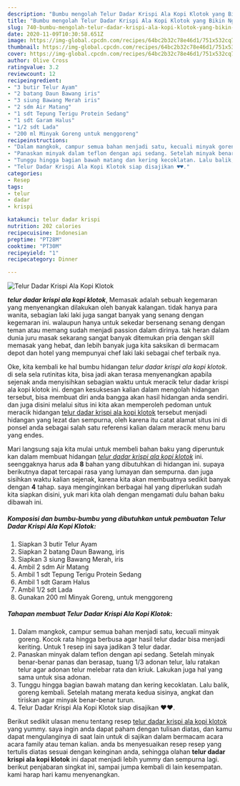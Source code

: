 ```yaml
---
description: "Bumbu mengolah Telur Dadar Krispi Ala Kopi Klotok yang Bikin Ngiler"
title: "Bumbu mengolah Telur Dadar Krispi Ala Kopi Klotok yang Bikin Ngiler"
slug: 740-bumbu-mengolah-telur-dadar-krispi-ala-kopi-klotok-yang-bikin-ngiler
date: 2020-11-09T10:30:58.651Z
image: https://img-global.cpcdn.com/recipes/64bc2b32c78e46d1/751x532cq70/telur-dadar-krispi-ala-kopi-klotok-foto-resep-utama.jpg
thumbnail: https://img-global.cpcdn.com/recipes/64bc2b32c78e46d1/751x532cq70/telur-dadar-krispi-ala-kopi-klotok-foto-resep-utama.jpg
cover: https://img-global.cpcdn.com/recipes/64bc2b32c78e46d1/751x532cq70/telur-dadar-krispi-ala-kopi-klotok-foto-resep-utama.jpg
author: Olive Cross
ratingvalue: 3.2
reviewcount: 12
recipeingredient:
- "3 butir Telur Ayam"
- "2 batang Daun Bawang iris"
- "3 siung Bawang Merah iris"
- "2 sdm Air Matang"
- "1 sdt Tepung Terigu Protein Sedang"
- "1 sdt Garam Halus"
- "1/2 sdt Lada"
- "200 ml Minyak Goreng untuk menggoreng"
recipeinstructions:
- "Dalam mangkok, campur semua bahan menjadi satu, kecuali minyak goreng. Kocok rata hingga berbusa agar hasil telur dadar bisa menjadi keriting. Untuk 1 resep ini saya jadikan 3 telur dadar."
- "Panaskan minyak dalam teflon dengan api sedang. Setelah minyak benar-benar panas dan berasap, tuang 1/3 adonan telur, lalu ratakan telur agar adonan telur melebar rata dan kriuk. Lakukan juga hal yang sama untuk sisa adonan."
- "Tunggu hingga bagian bawah matang dan kering kecoklatan. Lalu balik, goreng kembali. Setelah matang merata kedua sisinya, angkat dan tiriskan agar minyak benar-benar turun."
- "Telur Dadar Krispi Ala Kopi Klotok siap disajikan ♥️♥️."
categories:
- Resep
tags:
- telur
- dadar
- krispi

katakunci: telur dadar krispi 
nutrition: 202 calories
recipecuisine: Indonesian
preptime: "PT28M"
cooktime: "PT30M"
recipeyield: "1"
recipecategory: Dinner

---
```



![Telur Dadar Krispi Ala Kopi Klotok](https://img-global.cpcdn.com/recipes/64bc2b32c78e46d1/751x532cq70/telur-dadar-krispi-ala-kopi-klotok-foto-resep-utama.jpg)

<b><i>telur dadar krispi ala kopi klotok</i></b>, Memasak adalah sebuah kegemaran yang menyenangkan dilakukan oleh banyak kalangan. tidak hanya para wanita, sebagian laki laki juga sangat banyak yang senang dengan kegemaran ini. walaupun hanya untuk sekedar bersenang senang dengan teman atau memang sudah menjadi passion dalam dirinya. tak heran dalam dunia juru masak sekarang sangat banyak ditemukan pria dengan skill memasak yang hebat, dan lebih banyak juga kita saksikan di bermacam depot dan hotel yang mempunyai chef laki laki sebagai chef terbaik nya.

Oke, kita kembali ke hal bumbu hidangan <i>telur dadar krispi ala kopi klotok</i>. di sela sela rutinitas kita, bisa jadi akan terasa menyenangkan apabila sejenak anda menyisihkan sebagian waktu untuk meracik telur dadar krispi ala kopi klotok ini. dengan kesuksesan kalian dalam mengolah hidangan tersebut, bisa membuat diri anda bangga akan hasil hidangan anda sendiri. dan juga disini melalui situs ini kita akan memperoleh pedoman untuk meracik hidangan <u>telur dadar krispi ala kopi klotok</u> tersebut menjadi hidangan yang lezat dan sempurna, oleh karena itu catat alamat situs ini di ponsel anda sebagai salah satu referensi kalian dalam meracik menu baru yang endes.




Mari langsung saja kita mulai untuk membeli bahan baku yang diperuntuk kan dalam membuat hidangan <u><i>telur dadar krispi ala kopi klotok</i></u> ini. seenggaknya harus ada <b>8</b> bahan yang dibutuhkan di hidangan ini. supaya berikutnya dapat tercapai rasa yang lumayan dan sempurna. dan juga sisihkan waktu kalian sejenak, karena kita akan membuatnya sedikit banyak dengan <b>4</b> tahap. saya menginginkan berbagai hal yang diperlukan sudah kita siapkan disini, yuk mari kita olah dengan mengamati dulu bahan baku dibawah ini.

<!--inarticleads1-->

##### Komposisi dan bumbu-bumbu yang dibutuhkan untuk pembuatan Telur Dadar Krispi Ala Kopi Klotok:

1. Siapkan 3 butir Telur Ayam
1. Siapkan 2 batang Daun Bawang, iris
1. Siapkan 3 siung Bawang Merah, iris
1. Ambil 2 sdm Air Matang
1. Ambil 1 sdt Tepung Terigu Protein Sedang
1. Ambil 1 sdt Garam Halus
1. Ambil 1/2 sdt Lada
1. Gunakan 200 ml Minyak Goreng, untuk menggoreng




<!--inarticleads2-->

##### Tahapan membuat Telur Dadar Krispi Ala Kopi Klotok:

1. Dalam mangkok, campur semua bahan menjadi satu, kecuali minyak goreng. Kocok rata hingga berbusa agar hasil telur dadar bisa menjadi keriting. Untuk 1 resep ini saya jadikan 3 telur dadar.
1. Panaskan minyak dalam teflon dengan api sedang. Setelah minyak benar-benar panas dan berasap, tuang 1/3 adonan telur, lalu ratakan telur agar adonan telur melebar rata dan kriuk. Lakukan juga hal yang sama untuk sisa adonan.
1. Tunggu hingga bagian bawah matang dan kering kecoklatan. Lalu balik, goreng kembali. Setelah matang merata kedua sisinya, angkat dan tiriskan agar minyak benar-benar turun.
1. Telur Dadar Krispi Ala Kopi Klotok siap disajikan ♥️♥️.




Berikut sedikit ulasan menu tentang resep <u>telur dadar krispi ala kopi klotok</u> yang yummy. saya ingin anda dapat paham dengan tulisan diatas, dan kamu dapat mengulanginya di saat lain untuk di sajikan dalam bermacam acara acara family atau teman kalian. anda bs menyesuaikan resep resep yang tertulis diatas sesuai dengan keinginan anda, sehingga olahan <b>telur dadar krispi ala kopi klotok</b> ini dapat menjadi lebih yummy dan sempurna lagi. berikut penjabaran singkat ini, sampai jumpa kembali di lain kesempatan. kami harap hari kamu menyenangkan.
